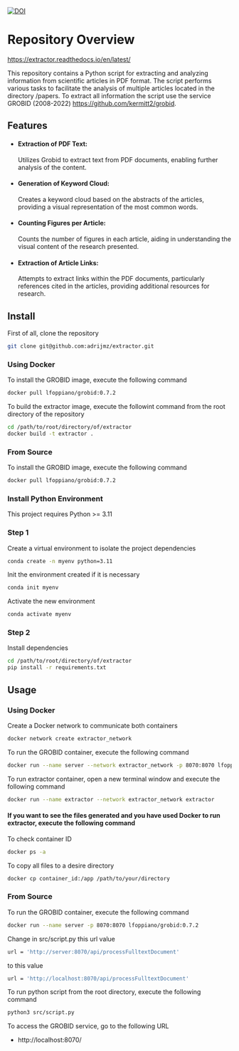 [![DOI](https://zenodo.org/badge/DOI/10.5281/zenodo.10651048.svg)](https://doi.org/10.5281/zenodo.10651048)

# Repository Overview

https://extractor.readthedocs.io/en/latest/

This repository contains a Python script for extracting and analyzing information from scientific articles in PDF format. The script performs various tasks to facilitate the analysis of multiple articles located in the directory /papers. To extract all information the script use the service GROBID (2008-2022) <https://github.com/kermitt2/grobid>.

## Features
- #### Extraction of PDF Text: 
    Utilizes Grobid to extract text from PDF documents, enabling further analysis of the content.
- #### Generation of Keyword Cloud: 
    Creates a keyword cloud based on the abstracts of the articles, providing a visual representation of the most common words.
- #### Counting Figures per Article: 
    Counts the number of figures in each article, aiding in understanding the visual content of the research presented.
- #### Extraction of Article Links: 
    Attempts to extract links within the PDF documents, particularly references cited in the articles, providing additional resources for research.

## Install
First of all, clone the repository
```bash
git clone git@github.com:adrijmz/extractor.git
```

### Using Docker
To install the GROBID image, execute the following command
```bash
docker pull lfoppiano/grobid:0.7.2
```

To build the extractor image, execute the followint command from the root directory of the repository
```bash
cd /path/to/root/directory/of/extractor
docker build -t extractor .
```

### From Source
To install the GROBID image, execute the following command
```bash
docker pull lfoppiano/grobid:0.7.2
```

### Install Python Environment
This project requires Python >= 3.11

### Step 1
Create a virtual environment to isolate the project dependencies
```bash
conda create -n myenv python=3.11
```
Init the environment created if it is necessary
```bash
conda init myenv
```
Activate the new environment
```bash
conda activate myenv
```

### Step 2
Install dependencies
```bash
cd /path/to/root/directory/of/extractor
pip install -r requirements.txt
```

## Usage
### Using Docker
Create a Docker network to communicate both containers
```bash
docker network create extractor_network
```

To run the GROBID container, execute the following command
```bash
docker run --name server --network extractor_network -p 8070:8070 lfoppiano/grobid:0.7.2
```

To run extractor container, open a new terminal window and execute the following command
```bash
docker run --name extractor --network extractor_network extractor
```

#### If you want to see the files generated and you have used Docker to run extractor, execute the following command

To check container ID
```bash
docker ps -a
```

To copy all files to a desire directory
```bash
docker cp container_id:/app /path/to/your/directory
```

### From Source

To run the GROBID container, execute the following command
```bash
docker run --name server -p 8070:8070 lfoppiano/grobid:0.7.2
```
Change in src/script.py this url value
```bash
url = 'http://server:8070/api/processFulltextDocument'
```
to this value
```bash
url = 'http://localhost:8070/api/processFulltextDocument'
```
To run python script from the root directory, execute the following command
```bash
python3 src/script.py
```

To access the GROBID service, go to the following URL
- http://localhost:8070/